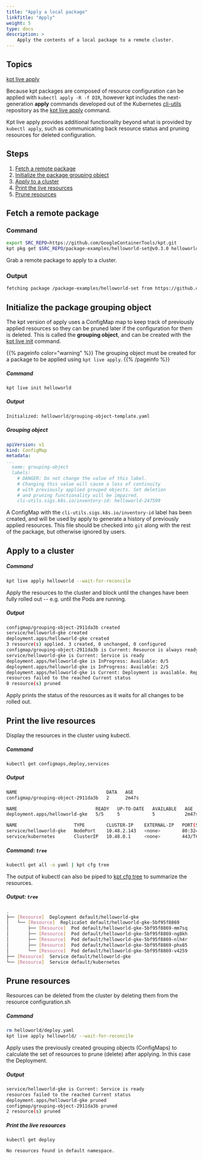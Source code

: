 ```yaml
---
title: "Apply a local package"
linkTitle: "Apply"
weight: 5
type: docs
description: >
    Apply the contents of a local package to a remote cluster.
---
```


## Topics

[kpt live apply]

Because kpt packages are composed of resource configuration can be applied with
`kubectl apply -R -f DIR`, however kpt includes the next-generation **apply**
commands developed out of the Kubernetes [cli-utils] repository as the
[kpt live apply] command.

Kpt live apply provides additional functionality beyond what is provided by
`kubectl apply`, such as communicating back resource status and pruning
resources for deleted configuration.

## Steps

1. [Fetch a remote package](#fetch-a-remote-package)
2. [Initialize the package grouping object](#initialize-the-package-grouping-object)
3. [Apply to a cluster](#apply-to-a-cluster)
4. [Print the live resources](#print-the-live-resources)
4. [Prune resources](#prune-resources)

## Fetch a remote package

### Command

```sh
export SRC_REPO=https://github.com/GoogleContainerTools/kpt.git
kpt pkg get $SRC_REPO/package-examples/helloworld-set@v0.3.0 helloworld
```

Grab a remote package to apply to a cluster.

### Output

```sh
fetching package /package-examples/helloworld-set from https://github.com/GoogleContainerTools/kpt to helloworld
```

## Initialize the package grouping object

The kpt version of apply uses a ConfigMap map to keep track of previously
applied resources so they can be pruned later if the configuration for
them is deleted.  This is called the **grouping object**, and can be created
with the [kpt live init] command.

{{% pageinfo color="warning" %}}
The grouping object must be created for a package to be applied using
`kpt live apply`.
{{% /pageinfo %}}

##### Command

```sh
kpt live init helloworld
```

##### Output

```sh
Initialized: helloworld/grouping-object-template.yaml
```

##### Grouping object

```yaml
apiVersion: v1
kind: ConfigMap
metadata:
...
  name: grouping-object
  labels:
    # DANGER: Do not change the value of this label.
    # Changing this value will cause a loss of continuity
    # with previously applied grouped objects. Set deletion
    # and pruning functionality will be impaired.
    cli-utils.sigs.k8s.io/inventory-id: helloworld-247599
```

A ConfigMap with the `cli-utils.sigs.k8s.io/inventory-id` label has been
created, and will be used by apply to generate a history of previously
applied resources.  This file should be checked into `git` along with the
rest of the package, but otherwise ignored by users.

## Apply to a cluster

##### Command

```sh
kpt live apply helloworld --wait-for-reconcile
```

Apply the resources to the cluster and block until the changes have
been fully rolled out -- e.g. until the Pods are running.

##### Output

```sh
configmap/grouping-object-2911da3b created
service/helloworld-gke created
deployment.apps/helloworld-gke created
3 resource(s) applied. 3 created, 0 unchanged, 0 configured
configmap/grouping-object-2911da3b is Current: Resource is always ready
service/helloworld-gke is Current: Service is ready
deployment.apps/helloworld-gke is InProgress: Available: 0/5
deployment.apps/helloworld-gke is InProgress: Available: 2/5
deployment.apps/helloworld-gke is Current: Deployment is available. Replicas: 5
resources failed to the reached Current status
0 resource(s) pruned
```

Apply prints the status of the resources as it waits for all changes to
be rolled out.

## Print the live resources

Display the resources in the cluster using kubectl.

##### Command

```sh
kubectl get configmaps,deploy,services
```

##### Output

```sh
NAME                                 DATA   AGE
configmap/grouping-object-2911da3b   2      2m47s

NAME                             READY   UP-TO-DATE   AVAILABLE   AGE
deployment.apps/helloworld-gke   5/5     5            5           2m47s

NAME                     TYPE        CLUSTER-IP    EXTERNAL-IP   PORT(S)        AGE
service/helloworld-gke   NodePort    10.48.2.143   <none>        80:32442/TCP   2m47s
service/kubernetes       ClusterIP   10.48.0.1     <none>        443/TCP        19m
```

##### Command: `tree`

```sh
kubectl get all -o yaml | kpt cfg tree
```

The output of kubectl can also be piped to [kpt cfg tree] to summarize
the resources.

##### Output: `tree`

```sh
.
├── [Resource]  Deployment default/helloworld-gke
│   └── [Resource]  ReplicaSet default/helloworld-gke-5bf95f8869
│       ├── [Resource]  Pod default/helloworld-gke-5bf95f8869-mm7sq
│       ├── [Resource]  Pod default/helloworld-gke-5bf95f8869-ng8kh
│       ├── [Resource]  Pod default/helloworld-gke-5bf95f8869-nlh4r
│       ├── [Resource]  Pod default/helloworld-gke-5bf95f8869-phx85
│       └── [Resource]  Pod default/helloworld-gke-5bf95f8869-v4259
├── [Resource]  Service default/helloworld-gke
└── [Resource]  Service default/kubernetes
```

## Prune resources

Resources can be deleted from the cluster by deleting them from the
resource configuration.sh

##### Command

```sh
rm helloworld/deploy.yaml
kpt live apply helloworld/ --wait-for-reconcile
```

Apply uses the previously created grouping objects (ConfigMaps) to calculate
the set of resources to prune (delete) after applying.  In this case the
Deployment.

##### Output 

```sh
service/helloworld-gke is Current: Service is ready
resources failed to the reached Current status
deployment.apps/helloworld-gke pruned
configmap/grouping-object-2911da3b pruned
2 resource(s) pruned
```

##### Print the live resources

```sh
kubectl get deploy
```

```sh
No resources found in default namespace.
```

[kpt cfg tree]: ../../../reference/cfg/tree
[kpt live apply]: ../../../reference/live/apply
[kpt live init]: ../../../reference/live/init
[setters]: ../../../reference/cfg/create-setter
[substitutions]: ../../../reference/cfg/create-subst
[cli-utils]: https://github.com/kubernetes-sigs/cli-utils

